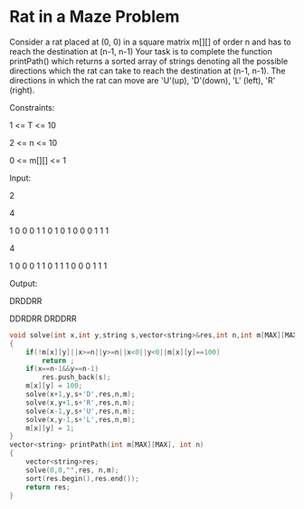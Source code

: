 # Rat in a Maze Problem

Consider a rat placed at (0, 0) in a square matrix m[][] of order n and has to reach the destination at (n-1, n-1)
Your task is to complete the function printPath() which returns a sorted array of strings denoting all the possible directions 
which the rat can take to reach the destination at (n-1, n-1).
The directions in which the rat can move are 'U'(up), 'D'(down), 'L' (left), 'R' (right).

Constraints:

1 <= T <= 10
    
2 <= n <= 10
    
0 <= m[][] <= 1

Input:

2
    
4
    
1 0 0 0 1 1 0 1 0 1 0 0 0 1 1 1
    
4
    
1 0 0 0 1 1 0 1 1 1 0 0 0 1 1 1

Output:

DRDDRR

DDRDRR DRDDRR


```cpp
void solve(int x,int y,string s,vector<string>&res,int n,int m[MAX][MAX])
{
    if(!m[x][y]||x>=n||y>=n||x<0||y<0||m[x][y]==100)
        return ;
    if(x==n-1&&y==n-1)
        res.push_back(s);
    m[x][y] = 100;
    solve(x+1,y,s+'D',res,n,m);
    solve(x,y+1,s+'R',res,n,m);
    solve(x-1,y,s+'U',res,n,m);
    solve(x,y-1,s+'L',res,n,m);
    m[x][y] = 1;
}
vector<string> printPath(int m[MAX][MAX], int n)
{
    vector<string>res;
    solve(0,0,"",res, n,m);
    sort(res.begin(),res.end());
    return res;
}
```
